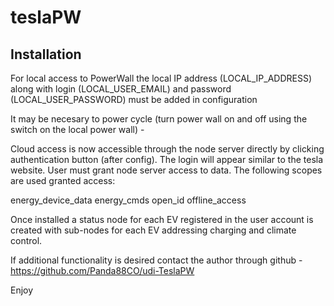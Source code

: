 # teslaPW

## Installation
For local access to PowerWall the local IP address (LOCAL_IP_ADDRESS) along with login  (LOCAL_USER_EMAIL) and password (LOCAL_USER_PASSWORD) must be added in configuration

It may be necesary to power cycle (turn power wall on and off using the switch on the local power wall) - 

Cloud access is now accessible through the node server directly by clicking authentication button (after config).  The login will appear similar to the tesla website.  User must grant node server access to data.  The following scopes are used granted access:

energy_device_data 
energy_cmds 
open_id 
offline_access

Once installed a status node for each EV registered in the user account is created with sub-nodes for each EV addressing charging and climate control.

If additional functionality is desired contact the author through github - https://github.com/Panda88CO/udi-TeslaPW

Enjoy


